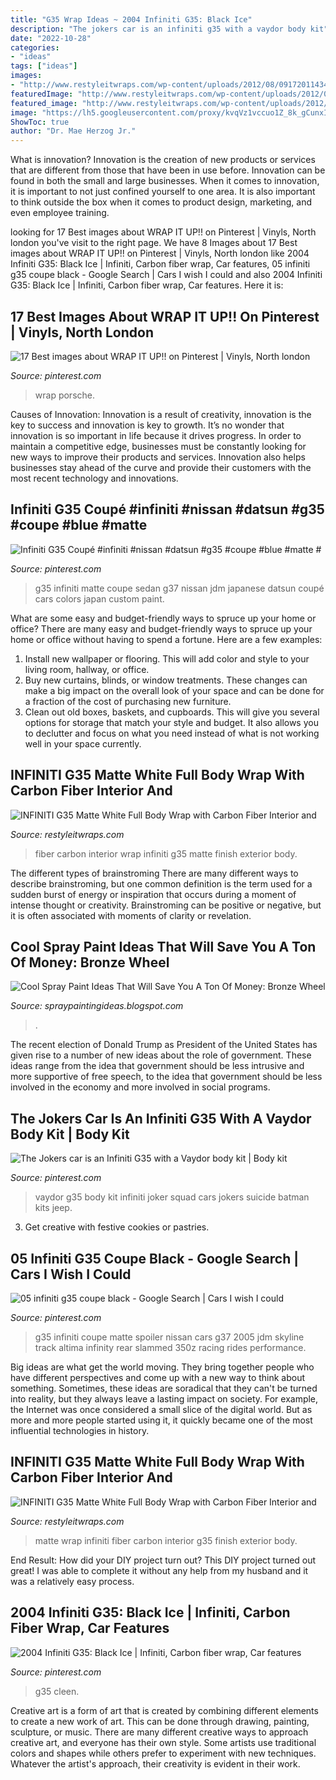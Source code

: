 ```yaml
---
title: "G35 Wrap Ideas ~ 2004 Infiniti G35: Black Ice"
description: "The jokers car is an infiniti g35 with a vaydor body kit"
date: "2022-10-28"
categories:
- "ideas"
tags: ["ideas"]
images:
- "http://www.restyleitwraps.com/wp-content/uploads/2012/08/09172011434.jpg"
featuredImage: "http://www.restyleitwraps.com/wp-content/uploads/2012/08/09172011434.jpg"
featured_image: "http://www.restyleitwraps.com/wp-content/uploads/2012/08/09172011434.jpg"
image: "https://lh5.googleusercontent.com/proxy/kvqVz1vccuo1Z_8k_gCunxI-vgf_dg2h5tIs4nCxBYyFRkKTjdEETCp9J9b4vwRG3grH6QqzedIusrhC2Bul8pcjulNV2qYXuXFYdKPJ92BtfYExp4dkDpp4Qh77jV-eRuIyWCR2h05Ofvv905l_xqc=w1200-h630-p-k-no-nu"
ShowToc: true
author: "Dr. Mae Herzog Jr."
---
```



What is innovation?
Innovation is the creation of new products or services that are different from those that have been in use before. Innovation can be found in both the small and large businesses. When it comes to innovation, it is important to not just confined yourself to one area. It is also important to think outside the box when it comes to product design, marketing, and even employee training.

	

		
looking for 17 Best images about WRAP IT UP!! on Pinterest | Vinyls, North london you've visit to the right page. We have 8 Images about 17 Best images about WRAP IT UP!! on Pinterest | Vinyls, North london like 2004 Infiniti G35: Black Ice | Infiniti, Carbon fiber wrap, Car features, 05 infiniti g35 coupe black - Google Search | Cars I wish I could and also 2004 Infiniti G35: Black Ice | Infiniti, Carbon fiber wrap, Car features. Here it is:
		
    
## 17 Best Images About WRAP IT UP!! On Pinterest | Vinyls, North London

<img loading=lazy src="https://s-media-cache-ak0.pinimg.com/736x/78/ae/51/78ae5171779f0c70d37f4a2d7c54a96c.jpg" onerror="this.onerror=null;this.src='https://tse2.mm.bing.net/th?id=OIP.ELk28YcxpArU7-LJCsWoUgHaJo&amp;pid=15.1';" alt="17 Best images about WRAP IT UP!! on Pinterest | Vinyls, North london">

_Source: pinterest.com_

>wrap porsche. 

	

Causes of Innovation:
Innovation is a result of creativity, innovation is the key to success and innovation is key to growth. It’s no wonder that innovation is so important in life because it drives progress. In order to maintain a competitive edge, businesses must be constantly looking for new ways to improve their products and services. Innovation also helps businesses stay ahead of the curve and provide their customers with the most recent technology and innovations.

    
## Infiniti G35 Coupé #infiniti #nissan #datsun #g35 #coupe #blue #matte #

<img loading=lazy src="https://s-media-cache-ak0.pinimg.com/originals/fe/9d/57/fe9d57abe6332972c0115b5a4f0a6af9.jpg" onerror="this.onerror=null;this.src='https://tse4.mm.bing.net/th?id=OIP.vfd5o_m2Y_NFlVxF0nHf3QHaE8&amp;pid=15.1';" alt="Infiniti G35 Coupé #infiniti #nissan #datsun #g35 #coupe #blue #matte #">

_Source: pinterest.com_

>g35 infiniti matte coupe sedan g37 nissan jdm japanese datsun coupé cars colors japan custom paint. 

	

What are some easy and budget-friendly ways to spruce up your home or office?
There are many easy and budget-friendly ways to spruce up your home or office without having to spend a fortune. Here are a few examples: 
1. Install new wallpaper or flooring. This will add color and style to your living room, hallway, or office. 
2. Buy new curtains, blinds, or window treatments. These changes can make a big impact on the overall look of your space and can be done for a fraction of the cost of purchasing new furniture. 
3. Clean out old boxes, baskets, and cupboards. This will give you several options for storage that match your style and budget. It also allows you to declutter and focus on what you need instead of what is not working well in your space currently. 

    
## INFINITI G35 Matte White Full Body Wrap With Carbon Fiber Interior And

<img loading=lazy src="http://www.restyleitwraps.com/wp-content/uploads/2012/08/09172011439.jpg" onerror="this.onerror=null;this.src='https://tse4.mm.bing.net/th?id=OIP.4dCX8_v84rMpmkcsrnTNiAHaFj&amp;pid=15.1';" alt="INFINITI G35 Matte White Full Body Wrap with Carbon Fiber Interior and">

_Source: restyleitwraps.com_

>fiber carbon interior wrap infiniti g35 matte finish exterior body. 

	

The different types of brainstroming
There are many different ways to describe brainstroming, but one common definition is the term used for a sudden burst of energy or inspiration that occurs during a moment of intense thought or creativity. Brainstroming can be positive or negative, but it is often associated with moments of clarity or revelation.

    
## Cool Spray Paint Ideas That Will Save You A Ton Of Money: Bronze Wheel

<img loading=lazy src="https://lh5.googleusercontent.com/proxy/kvqVz1vccuo1Z_8k_gCunxI-vgf_dg2h5tIs4nCxBYyFRkKTjdEETCp9J9b4vwRG3grH6QqzedIusrhC2Bul8pcjulNV2qYXuXFYdKPJ92BtfYExp4dkDpp4Qh77jV-eRuIyWCR2h05Ofvv905l_xqc=w1200-h630-p-k-no-nu" onerror="this.onerror=null;this.src='https://tse4.mm.bing.net/th?id=OIP.ZbfqNL2tUaEWg5bVHlBg1AHaHw&amp;pid=15.1';" alt="Cool Spray Paint Ideas That Will Save You A Ton Of Money: Bronze Wheel">

_Source: spraypaintingideas.blogspot.com_

>. 

	

The recent election of Donald Trump as President of the United States has given rise to a number of new ideas about the role of government. These ideas range from the idea that government should be less intrusive and more supportive of free speech, to the idea that government should be less involved in the economy and more involved in social programs.

    
## The Jokers Car Is An Infiniti G35 With A Vaydor Body Kit | Body Kit

<img loading=lazy src="https://i.pinimg.com/originals/ce/c9/6c/cec96c82845d9d940e9a5d63cdffd5b8.jpg" onerror="this.onerror=null;this.src='https://tse2.mm.bing.net/th?id=OIP.i5ApOfQd_3QBxS1g6n_fvQAAAA&amp;pid=15.1';" alt="The Jokers car is an Infiniti G35 with a Vaydor body kit | Body kit">

_Source: pinterest.com_

>vaydor g35 body kit infiniti joker squad cars jokers suicide batman kits jeep. 

	

3. Get creative with festive cookies or pastries.

    
## 05 Infiniti G35 Coupe Black - Google Search | Cars I Wish I Could

<img loading=lazy src="https://s-media-cache-ak0.pinimg.com/736x/9a/e0/67/9ae067ae3d1c1e04b0d573d06a149bb0.jpg" onerror="this.onerror=null;this.src='https://tse2.mm.bing.net/th?id=OIP.R4SgYFUURe2LJ5_4P_YYdQHaE6&amp;pid=15.1';" alt="05 infiniti g35 coupe black - Google Search | Cars I wish I could">

_Source: pinterest.com_

>g35 infiniti coupe matte spoiler nissan cars g37 2005 jdm skyline track altima infinity rear slammed 350z racing rides performance. 

	

Big ideas are what get the world moving. They bring together people who have different perspectives and come up with a new way to think about something. Sometimes, these ideas are soradical that they can't be turned into reality, but they always leave a lasting impact on society. For example, the Internet was once considered a small slice of the digital world. But as more and more people started using it, it quickly became one of the most influential technologies in history.

    
## INFINITI G35 Matte White Full Body Wrap With Carbon Fiber Interior And

<img loading=lazy src="http://www.restyleitwraps.com/wp-content/uploads/2012/08/09172011434.jpg" onerror="this.onerror=null;this.src='https://tse2.mm.bing.net/th?id=OIP.eyu589iBgERvCigOa-nFlAHaFj&amp;pid=15.1';" alt="INFINITI G35 Matte White Full Body Wrap with Carbon Fiber Interior and">

_Source: restyleitwraps.com_

>matte wrap infiniti fiber carbon interior g35 finish exterior body. 

	

End Result: How did your DIY project turn out?
This DIY project turned out great! I was able to complete it without any help from my husband and it was a relatively easy process.

    
## 2004 Infiniti G35: Black Ice | Infiniti, Carbon Fiber Wrap, Car Features

<img loading=lazy src="https://i.pinimg.com/originals/f5/59/8d/f5598d39957b79c6373adfdc5b2f38cb.jpg" onerror="this.onerror=null;this.src='https://tse2.mm.bing.net/th?id=OIP.McOqQMwct5gYjjMfOKpSXQHaEl&amp;pid=15.1';" alt="2004 Infiniti G35: Black Ice | Infiniti, Carbon fiber wrap, Car features">

_Source: pinterest.com_

>g35 cleen. 

	

Creative art is a form of art that is created by combining different elements to create a new work of art. This can be done through drawing, painting, sculpture, or music. There are many different creative ways to approach creative art, and everyone has their own style. Some artists use traditional colors and shapes while others prefer to experiment with new techniques. Whatever the artist's approach, their creativity is evident in their work.

